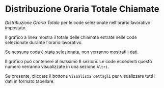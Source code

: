 # Distribuzione Oraria Totale Chiamate

*Distribuzione Oraria Totale* per le code selezionate nell'orario
lavorativo impostato.

Il grafico a linea mostra il totale delle chiamate entrate nelle code
selezionate durante l'orario lavorativo.

Se nessuna coda è stata selezionata, non verranno mostrati i dati.

Il grafico può contenere al massimo 8 sezioni. Le code eccedenti questo
numero verranno visualizzate in una sezione ``Altri``.

Se presente, cliccare il bottone ``Visualizza dettagli`` per visualizzare
tutti i dati in formato tabellare.
